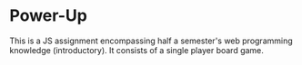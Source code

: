 # Power-Up
This is a JS assignment encompassing half a semester's web programming knowledge (introductory). It consists of a single player board game.
